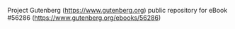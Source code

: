 Project Gutenberg (https://www.gutenberg.org) public repository for
eBook #56286 (https://www.gutenberg.org/ebooks/56286)
